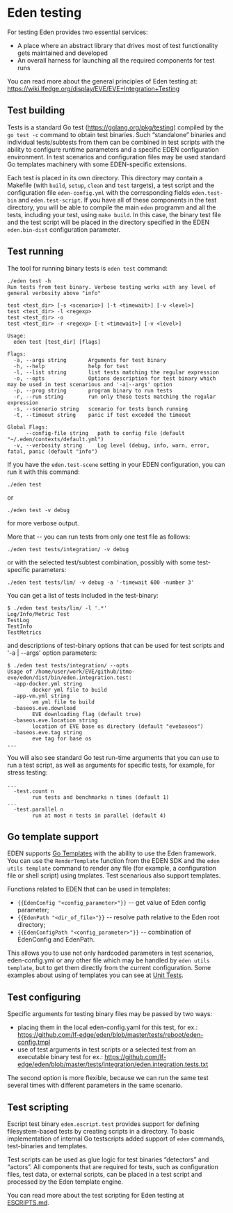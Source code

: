 # Eden testing

For testing Eden provides two essential services:

* A place where an abstract library that drives most of test functionality gets maintained and developed
* An overall harness for launching all the required components for test runs

You can read more about the general principles of Eden testing at:
https://wiki.lfedge.org/display/EVE/EVE+Integration+Testing

## Test building
Tests is a standard Go test (https://golang.org/pkg/testing) compiled by the `go test -c` command to obtain test binaries. Such “standalone” binaries and individual tests/subtests from them can be combined in test scripts with the ability to configure runtime parameters and a specific EDEN configuration environment. In test scenarios and configuration files may be used standard Go templates machinery with some EDEN-specific extensions.

Each test is placed in its own directory. This directory may contain a Makefile (with `build`, `setup`, `clean` and `test` targets), a test script and the configuration file `eden-config.yml` with the corresponding fields `eden.test-bin` and `eden.test-script`. If you have all of these components in the test directory, you will be able to compile the main `eden` programm and all the tests, including your test, using `make build`. In this case, the binary test file and the test script will be placed in the directory specified in the EDEN `eden.bin-dist` configuration parameter.

## Test running
The tool for running binary tests is `eden test` command:
```
./eden test -h
Run tests from test binary. Verbose testing works with any level of general verbosity above "info"

test <test_dir> [-s <scenario>] [-t <timewait>] [-v <level>]
test <test_dir> -l <regexp>
test <test_dir> -o
test <test_dir> -r <regexp> [-t <timewait>] [-v <level>]

Usage:
  eden test [test_dir] [flags]

Flags:
  -a, --args string       Arguments for test binary
  -h, --help              help for test
  -l, --list string       list tests matching the regular expression
  -o, --opts              Options description for test binary which may be used in test scenarious and '-a|--args' option
  -p, --prog string       program binary to run tests
  -r, --run string        run only those tests matching the regular expression
  -s, --scenario string   scenario for tests bunch running
  -t, --timeout string    panic if test exceded the timeout

Global Flags:
      --config-file string   path to config file (default "~/.eden/contexts/default.yml")
  -v, --verbosity string     Log level (debug, info, warn, error, fatal, panic (default "info")
```
If you have the `eden.test-scene` setting in your EDEN configuration, you can run it with this command:
```
./eden test
```
or
```
./eden test -v debug
```
for more verbose output.

More that -- you can run tests from only one test file as follows:
```
./eden test tests/integration/ -v debug
```
or with the selected test/subtest combination, possibly with some test-specific parameters:
```
./eden test tests/lim/ -v debug -a '-timewait 600 -number 3'
```
You can get a list of tests included in the test-binary:
```
$ ./eden test tests/lim/ -l '.*'
Log/Info/Metric Test
TestLog
TestInfo
TestMetrics
```
and descriptions of test-binary options that can be used for test scripts and '-a | --args' option parameters:
```
$ ./eden test tests/integration/ --opts
Usage of /home/user/work/EVE/github/itmo-eve/eden/dist/bin/eden.integration.test:
  -app-docker.yml string
    	docker yml file to build
  -app-vm.yml string
    	vm yml file to build
  -baseos.eve.download
    	EVE downloading flag (default true)
  -baseos.eve.location string
    	location of EVE base os directory (default "evebaseos")
  -baseos.eve.tag string
    	eve tag for base os
...
```
You will also see standard Go test run-time arguments that you can use to run a test script, as well as arguments for specific tests, for example, for stress testing:
```
...
  -test.count n
    	run tests and benchmarks n times (default 1)
...
  -test.parallel n
    	run at most n tests in parallel (default 4)
```

## Go template support

EDEN supports [Go Templates](https://golang.org/pkg/text/template) with the ability to use the Eden framework. You can use the `RenderTemplate` function from the EDEN SDK and the `eden utils template` command to render any file (for example, a configuration file or shell script) using tmplates. Test scenarious also support templates.

Functions related to EDEN that can be used in templates:
* `{{EdenConfig "<config_parameter>"}}` -- get value of Eden config parameter;
* `{{EdenPath "<dir_of_file>"}}` -- resolve path relative to the Eden root directory;
* `{{EdenConfigPath "<config_parameter>"}}` -- combination of EdenConfig and EdenPath.

This allows you to use not only hardcoded parameters in test scenarios, eden-config.yml or any other file which may be handled by `eden utils template`, but to get them directly from the current configuration. Some examples about using of templates you can see at [Unit Tests](tests/units/).

## Test configuring

Specific arguments for testing binary files may be passed by two ways:

* placing them in the local eden-config.yaml for this test, for ex.:
https://github.com/lf-edge/eden/blob/master/tests/reboot/eden-config.tmpl
* use of test arguments in test scripts or a selected test from an executable binary test for ex.:
https://github.com/lf-edge/eden/blob/master/tests/integration/eden.integration.tests.txt

The second option is more flexible, because we can run the same test several times with different parameters in the same scenario.

## Test scripting

Escript test binary `eden.escript.test` provides support for defining filesystem-based tests by creating scripts in a directory.
To basic implementation of internal Go testscripts added support of `eden` commands, test-binaries and templates.

Test scripts can be used as glue logic for test binaries “detectors” and “actors”. All components that are required for tests,
such as configuration files, test data, or external scripts, can be placed in a test script and processed by the Eden template engine.

You can read more about the test scripting for Eden testing at [ESCRIPTS.md](escript/ESCRIPTS.md).
